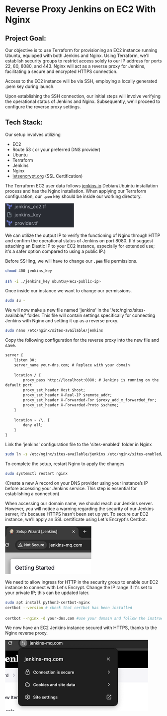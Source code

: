 # Reverse Proxy Jenkins on EC2 With Nginx

## **Project Goal:**

Our objective is to use  Terraform for provisioning an EC2 instance running Ubuntu, equipped with both Jenkins and Nginx. Using Terraform, we'll establish security groups to restrict access solely to our IP address for ports 22, 80, 8080, and 443. Nginx will act as a reverse proxy for Jenkins, facilitating a secure and encrypted HTTPS connection.

Access to the EC2 instance will be via SSH, employing a locally generated .pem key during launch.

Upon establishing the SSH connection, our initial steps will involve verifying the operational status of Jenkins and Nginx. Subsequently, we'll proceed to configure the reverse proxy settings.

## Tech Stack:

Our setup involves utilizing

- EC2
- Route 53 ( or your preferred DNS provider)
- Ubuntu
- Terraform
- Jenkins
- Nginx
- [letsencrypt.org](http://letsencrypt.org) (SSL Certification)

The Terraform EC2 user data follows [jenkins.io](https://www.jenkins.io/doc/book/installing/linux/#debianubuntu) Debian/Ubuintu installation process and has the Nginx installation. When applying our Terraform configuration, our **`.pem`** key should be inside our working directory. 

![key_example.png](images/key_example.png)

We can utilize the output IP to verify the functioning of Nginx through HTTP and confirm the operational status of Jenkins on port 8080. (I'd suggest attaching an Elastic IP to your EC2 instance, especially for extended use; it's a safer option compared to using a public IP.) 

Before SSHing, we will have to change our **`.pem`**  file permissions.

```bash
chmod 400 jenkins_key

ssh -i ./jenkins_key ubuntu@<ec2-public-ip>
```

Once inside our instance we want to change our permissions.

```bash
sudo su - 
```

We will now make a new file named 'jenkins' in the '/etc/nginx/sites-available/' folder. This file will contain settings specifically for connecting Jenkins with Nginx and setting it up as a reverse proxy.

```bash
sudo nano /etc/nginx/sites-available/jenkins
```

Copy the following configuration for the reverse proxy into the new file and save.

```
server {
    listen 80;
    server_name your-dns.com; # Replace with your domain

    location / {
        proxy_pass http://localhost:8080; # Jenkins is running on the default port
        proxy_set_header Host $host;
        proxy_set_header X-Real-IP $remote_addr;
        proxy_set_header X-Forwarded-For $proxy_add_x_forwarded_for;
        proxy_set_header X-Forwarded-Proto $scheme;
    }

    location ~ /\. {
        deny all;
    }
}
```

Link the 'jenkins' configuration file to the 'sites-enabled' folder in Nginx

```bash
sudo ln -s /etc/nginx/sites-available/jenkins /etc/nginx/sites-enabled/
```

To complete the setup, restart Nginx to apply the changes

```bash
sudo systemctl restart nginx
```

(Create a new A record on your DNS provider using your instance’s IP before accessing your Jenkins service. This step is essential for establishing a connection)

When  accessing our domain name, we should reach our Jenkins server. However, you will notice a warning regarding the security of our Jenkins server, it's because HTTPS hasn't been set up yet. To secure our EC2 instance, we'll apply an SSL certificate using Let's Encrypt's Certbot.

![notsecure_jenkins.png](images/notsecure_jenkins.png)

We need to allow ingress for HTTP in the security group to enable our EC2 instance to connect with Let's Encrypt. Change the IP range if it's set to your private IP; this can be updated later.

```bash
sudo apt install python3-certbot-nginx
certbot --version # check that certbot has been installed

certbot --nginx -d your-dns.com #use your domain and follow the instructions prompted
```

We now have an EC2 Jenkins instance secured with HTTPS, thanks to the Nginx reverse proxy.

![secure_jenkins.png](images/secure_jenkins.png)